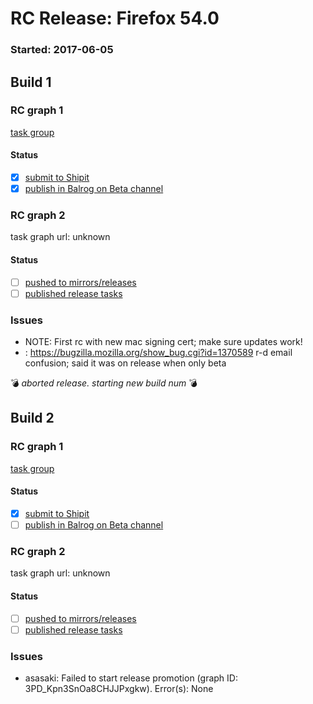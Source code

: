 # RC Release: Firefox 54.0

### Started: 2017-06-05

## Build 1

### RC graph 1
[task group](https://tools.taskcluster.net/push-inspector/#/BqoYe8UfRXGCH9DA_niFBA)

#### Status
- [x] [submit to Shipit](https://wiki.mozilla.org/Release:Release_Automation_on_Mercurial:Starting_a_Release#Submit_to_Ship_It)
- [x] [publish in Balrog on Beta channel](../how-tos/relpro.md#3-publish-release)

### RC graph 2
task graph url: unknown

#### Status
- [ ] [pushed to mirrors/releases](../how-tos/relpro.md#2-push-to-releases-dir-mirrors)
- [ ] [published release tasks](../how-tos/relpro.md#3-publish-release)

### Issues
- NOTE: First rc with new mac signing cert; make sure updates work!
- <asasaki>: https://bugzilla.mozilla.org/show_bug.cgi?id=1370589 r-d email confusion; said it was on release when only beta

:bomb: _aborted release. starting new build num_ :bomb:

## Build 2

### RC graph 1
[task group](https://tools.taskcluster.net/push-inspector/#/3PD_Kpn3SnOa8CHJJPxgkw)

#### Status
- [x] [submit to Shipit](https://wiki.mozilla.org/Release:Release_Automation_on_Mercurial:Starting_a_Release#Submit_to_Ship_It)
- [ ] [publish in Balrog on Beta channel](../how-tos/relpro.md#3-publish-release)

### RC graph 2
task graph url: unknown

#### Status
- [ ] [pushed to mirrors/releases](../how-tos/relpro.md#2-push-to-releases-dir-mirrors)
- [ ] [published release tasks](../how-tos/relpro.md#3-publish-release)

### Issues
- asasaki: Failed to start release promotion (graph ID: 3PD_Kpn3SnOa8CHJJPxgkw). Error(s): None


